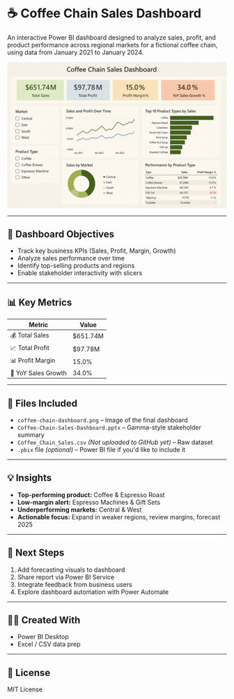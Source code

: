 # ☕ Coffee Chain Sales Dashboard

An interactive Power BI dashboard designed to analyze sales, profit, and product performance across regional markets for a fictional coffee chain, using data from January 2021 to January 2024.

![Dashboard Screenshot](./coffee-chain-dashboard.png)

---

## 📌 Dashboard Objectives
- Track key business KPIs (Sales, Profit, Margin, Growth)
- Analyze sales performance over time
- Identify top-selling products and regions
- Enable stakeholder interactivity with slicers

---

## 📊 Key Metrics
| Metric               | Value      |
|----------------------|------------|
| 💰 Total Sales        | $651.74M   |
| 📈 Total Profit       | $97.78M    |
| 📊 Profit Margin      | 15.0%      |
| 🚀 YoY Sales Growth   | 34.0%      |

---

## 📁 Files Included
- `coffee-chain-dashboard.png` – Image of the final dashboard
- `Coffee-Chain-Sales-Dashboard.pptx` – Gamma-style stakeholder summary
- `Coffee_Chain_Sales.csv` *(Not uploaded to GitHub yet)* – Raw dataset
- `.pbix` file *(optional)* – Power BI file if you'd like to include it

---

## 💡 Insights
- **Top-performing product:** Coffee & Espresso Roast
- **Low-margin alert:** Espresso Machines & Gift Sets
- **Underperforming markets:** Central & West
- **Actionable focus:** Expand in weaker regions, review margins, forecast 2025

---

## 🚀 Next Steps
1. Add forecasting visuals to dashboard
2. Share report via Power BI Service
3. Integrate feedback from business users
4. Explore dashboard automation with Power Automate

---

## 🧑‍💻 Created With
- Power BI Desktop
- Excel / CSV data prep

---

## 📜 License
MIT License

